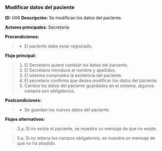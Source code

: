 ### **Modificar datos del paciente**
**ID:** 006 **Descripción:** Se modifican los datos del paciente.

**Actores principales:** Secretaría

**Precondiciones:**
>* El paciente debe estar registrado.

**Flujo principal:**
>1. El Secretario quiere cambiar los datos del paciente.
>2. El Secretario introduce el nombre y apellidos.
>3. El sistema comprueba la existencia del paciente.
>4. El secretario confirma que desea modificar los datos del paciente.
>5. Cambia los datos del paciente guardados en el sistema, algunos campos son obligatorios.

**Postcondiciones:**
>* Se guardan los nuevos datos del paciente.

**Flujos alternativos:**
>3.a. Si no existe el paciente, se muestra un mensaje de que no existe.

>5.a. Si no rellena los campos obligatorios, se muestra un mensaje de que no ha añadido.
